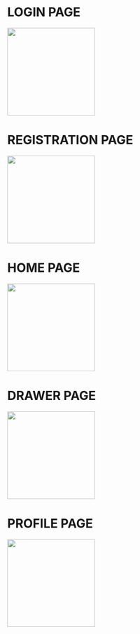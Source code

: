 



<h1>  LOGIN PAGE </h1> 


<img src="https://github.com/Mr-AshishKSingh/Health_app/assets/110713754/3e045a55-3cdb-4c57-9b97-5e8f96b1114e"  width="200" height="">


<h1>  REGISTRATION PAGE </h1> 


<img src=" https://github.com/Mr-AshishKSingh/Health_app/assets/110713754/818ffbf9-80f4-4574-8fd2-7313fe8705c4 " width="200" height="">

<h1>  HOME PAGE </h1>


<img src=" https://github.com/Mr-AshishKSingh/Health_app/assets/110713754/101b5302-d2b1-4782-9fa8-db2fd8f18b76 " width="200" height="">



<h1>  DRAWER PAGE </h1>


<img src="  https://github.com/Mr-AshishKSingh/Health_app/assets/110713754/d1cbb581-ee2e-45ba-8949-fc8707c66b18 " width="200" height="">


<h1>  PROFILE PAGE </h1>


<img src="https://github.com/Mr-AshishKSingh/Health_app/assets/110713754/291858f1-2da3-45b1-a638-b98ab1967286 " width="200" height="">









